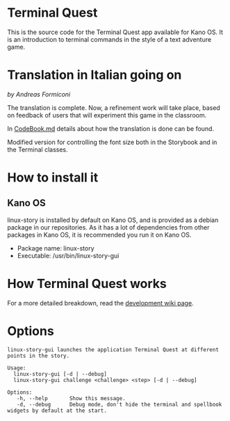 
# Terminal Quest

This is the source code for the Terminal Quest app available for Kano OS.
It is an introduction to terminal commands in the style of a text adventure game.

# Translation in Italian going on

*by Andreas Formiconi*

The translation is complete. Now, a refinement work will take place, based on feedback of users that will experiment this game in the classroom. 

In [CodeBook.md](https://github.com/iamarf/terminal-quest/blob/master/CodeBook.md) details about how the translation is done can be found.

Modified version for controlling the font size both in the Storybook and in the Terminal classes.

# How to install it

## Kano OS
linux-story is installed by default on Kano OS, and is provided as a debian package in our repositories. As it has a lot of dependencies from other packages in Kano OS, it is recommended you run it on Kano OS.
 - Package name: linux-story
 - Executable: /usr/bin/linux-story-gui

# How Terminal Quest works
For a more detailed breakdown, read the [development wiki page](https://github.com/KanoComputing/linux-tutorial/wiki/Development).

# Options

```
linux-story-gui launches the application Terminal Quest at different points in the story.

Usage:
  linux-story-gui [-d | --debug]
  linux-story-gui challenge <challenge> <step> [-d | --debug]

Options:
   -h, --help       Show this message.
   -d, --debug      Debug mode, don't hide the terminal and spellbook widgets by default at the start.
```
